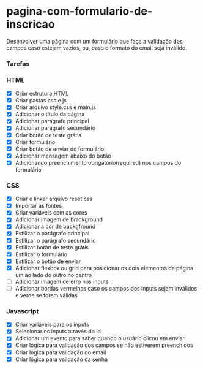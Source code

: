# pagina-com-formulario-de-inscricao
Desenvolver uma página com um formulário que faça a validação dos campos caso estejam vazios, ou, caso o formato do email sejá inválido. 


### Tarefas 

### HTML

- [X] Criar estrutura HTML
- [X] Criar pastas css e js
- [X] Criar arquivo style.css e main.js
- [X] Adicionar o título da página
- [X] Adicionar parágrafo principal
- [X] Adicionar parágrafo secundário
- [X] Criar botão de teste grátis
- [X] Criar formulário 
- [X] Criar botão de enviar do formulário
- [X] Adicionar mensagem abaixo do botão
- [X] Adicionando preenchimento obrigatório(required) nos campos do formulário

### CSS

- [X] Criar e linkar arquivo reset.css
- [X] Importar as fontes
- [X] Criar variáveis com as cores 
- [X] Adicionar imagem de brackground
- [X] Adicionar a cor de backgfround
- [X] Estilizar o parágrafo principal
- [X] Estilizar o parágrafo secundário
- [X] Estilizar botão de teste grátis
- [X] Estilizar o formulário
- [X] Estilizar o botão de enviar
- [X] Adicionar flexbox ou grid para posicionar os dois elementos da página um ao lado do outro no centro
- [ ] Adicionar imagem de erro nos inputs
- [ ] Adicionar bordas vermelhas caso os campos dos inputs sejam inválidos e verde se forem válidas 

### Javascript

- [X] Criar variáveis para os inputs
- [X] Selecionar os inputs através do id
- [X] Adicionar um evento para saber quando o usuário clicou em enviar
- [X] Criar lógica para validação dos campos se não estiverem preenchidos 
- [X] Criar lógica para validação do email 
- [X] Criar lógica para validação da senha
